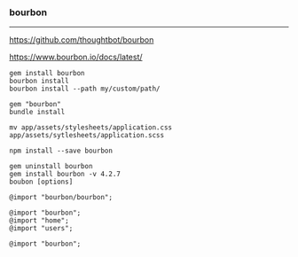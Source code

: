 ### bourbon
---
https://github.com/thoughtbot/bourbon

https://www.bourbon.io/docs/latest/

```
gem install bourbon
bourbon install
bourbon install --path my/custom/path/

gem "bourbon"
bundle install

mv app/assets/stylesheets/application.css app/assets/sytlesheets/application.scss

npm install --save bourbon

gem uninstall bourbon
gem install bourbon -v 4.2.7
boubon [options]

```


```
@import "bourbon/bourbon";

@import "bourbon";
@import "home";
@import "users";

@import "bourbon";


```


```

```

